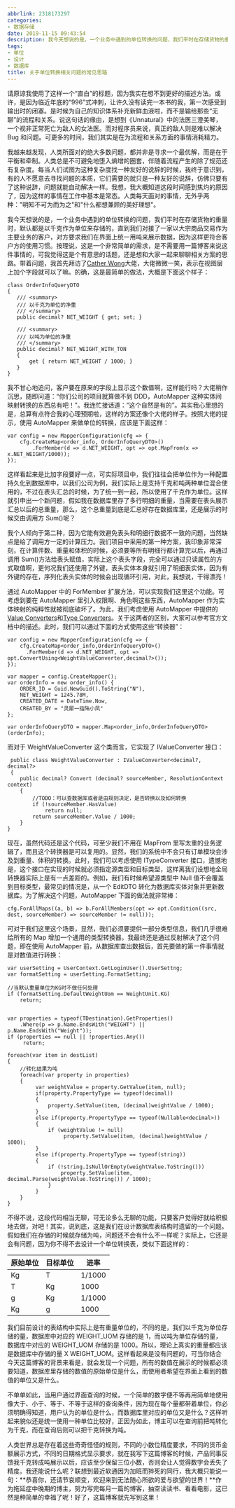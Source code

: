 ```yaml
---
abbrlink: 2318173297
categories:
- 数据存储
date: 2019-11-15 09:43:54
description: 我今天想说的是，一个业务中遇到的单位转换的问题，我们平时在存储货物的重量时，默认都是以千克作为单位来存储的，直到我们对接了一家以大宗商品交易作为主要业务的客户，对方要求我们在界面上统一用吨来展示数据，因为这样更符合客户方的使用习惯;我最终还是通过反射解决了这个问题，即在使用 AutoMapper 前，从数据库查出数据后，首先要做的第一件事情就是对数值进行转换：;这样看起来是没有问题的，可当你结合今天这篇博客的背景来看是，就会发现一个问题，所有的数值在展示的时候都必须要知道，数据库里存储的数值的原始单位是什么，而使用者希望在界面上看到的数值的单位又是什么
tags:
- 单位
- 设计
- 数据库
title: 关于单位转换相关问题的常见思路
---
```


请原谅我使用了这样一个“直白”的标题，因为我实在想不到更好的描述方法。或许，是因为临近年底的“996”式冲刺，让许久没有读完一本书的我，第一次感受到输出时的闭塞。是时候为自己的知识体系补充新鲜血液啦，而不是输给那些“无聊”的流程和关系。说这句话的缘由，是想到《Unnatural》中的法医三澄美琴，一个视非正常死亡为敌人的女法医。而对程序员来说，真正的敌人则是难以解决 Bug 和问题。可更多的时间，我们其实是在为流程和关系方面的事情消耗精力。

我越来越发现，人类所面对的绝大多数问题，都并非是寻求一个最优解，而是在于平衡和牵制。人类总是不可避免地堕入熵增的圈套，伴随着流程产生的除了规范还有复杂度。每当人们试图为这种复杂度找一种友好的说辞的时候，我终于意识到，有的人不愿意去寻找问题的本质，它们需要的就只是一种友好的说辞，仿佛只要有了这种说辞，问题就能自动解决一样。我想，我大概知道这段时间感到焦灼的原因了，因为这样的事情在工作中基本是常态。人类每天面对的事情，无外乎两种："明知不可为而为之"和"什么都想兼顾的美好理想"。

我今天想说的是，一个业务中遇到的单位转换的问题，我们平时在存储货物的重量时，默认都是以千克作为单位来存储的，直到我们对接了一家以大宗商品交易作为主要业务的客户，对方要求我们在界面上统一用吨来展示数据，因为这样更符合客户方的使用习惯。按理说，这是一个非常简单的需求，是不需要用一篇博客来说这件事情的，可我觉得这是个有意思的话题，还是想和大家一起来聊聊相关方案的思路。带着问题，我首先拜访了[Cather Wong](https://www.c-sharpcorner.com/members/catcher-wong)大佬，大佬微微一笑，表示在视图层上加个字段就可以了嘛。的确，这是最简单的做法，大概是下面这个样子：
```CSharp
class OrderInfoQueryDTO
{
   /// <summary>
   /// 以千克为单位的净重
   /// </summary>
   public decimal? NET_WEIGHT { get; set; }

   /// <summary>
   /// 以吨为单位的净重
   /// </summary>
   public decimal? NET_WEIGHT_WITH_TON
   {
       get { return NET_WEIGHT / 1000; }
   }
}
```
我不甘心地追问，客户要在原来的字段上显示这个数值啊，这样能行吗？大佬稍作沉思，随即问道：“你们公司的项目就算做不到 DDD，AutoMapper 这种实体间映射转换的东西总有吧！”。我连忙接话道：“这个自然是有的”。其实我心里想的是，总算有点符合我的心理预期啦，这样的方案还像个大佬的样子。按照大佬的提示，使用 AutoMapper 来做单位的转换，应该是下面这样：
```CSharp 
var config = new MapperConfiguration(cfg => {
    cfg.CreateMap<order_info, OrderInfoQueryDTO>()
        .ForMember(d => d.NET_WEIGHT, opt => opt.MapFrom(x => x.NET_WEIGHT/1000));
});
```
这样看起来是比加字段要好一点，可实际项目中，我们往往会把单位作为一种配置持久化到数据库中，以我们公司为例，我们实际上是支持千克和吨两种单位混合使用的，不过在表头汇总的时候，为了统一到一起，所以使用了千克作为单位。这样就引申出一个新问题，假如我在数据库里存了多行明细的重量，当需要在表头展示汇总以后的总重量，那么，这个总重量到底是汇总好存在数据库里，还是展示的时候交由调用方 Sum()呢？

我个人倾向于第二种，因为它能有效避免表头和明细行数据不一致的问题，当然缺点是给了调用方一定的计算压力。我们项目中采用的第一种方案，我印象非常深刻，在计算件数、重量和体积的时候，必须要等所有明细行都计算完以后，再通过调用 Sum()方法给表头赋值，实际上这个表头字段，完全可以通过只读属性的方式取值啊，更何况我们还使用了外键，表头实体本身就引用了明细表实体，因为有外键的存在，序列化表头实体的时候会出现循环引用，对此，我想说，干得漂亮！

通过 AutoMapper 中的 ForMember 扩展方法，可以实现我们这里这个功能。可考虑到要在 AutoMapper 里引入权限啊、角色啊这些东西，AutoMapper 作为实体映射的纯粹性就被彻底破坏了。为此，我们考虑使用 AutoMapper 中提供的[Value Converters](https://docs.automapper.org/en/stable/Value-converters.html)和[Type Converters](https://docs.automapper.org/en/stable/Value-converters.html)。关于这两者的区别，大家可以参考官方文档中的描述。此时，我们可以通过下面的方式使用这些“转换器”：

```CSharp
var config = new MapperConfiguration(cfg => {
    cfg.CreateMap<order_info,OrderInfoQueryDTO>()
      .ForMember(d => d.NET_WEIGHT, opt => opt.ConvertUsing<WeightValueConverter,decimal?>());
});
  
var mapper = config.CreateMapper();
var orderInfo = new order_info() {
    ORDER_ID = Guid.NewGuid().ToString("N"),
    NET_WEIGHT = 1245.78M,
    CREATED_DATE = DateTime.Now,
    CREATED_BY = "灵犀一指陆小凤"
};

var orderInfoQueryDTO = mapper.Map<order_info,OrderInfoQueryDTO>(orderInfo);
```
而对于 WeightValueConverter 这个类而言，它实现了 IValueConverter 接口：

```CSharp
 public class WeightValueConverter : IValueConverter<decimal?, decimal?> 
 {
    public decimal? Convert (decimal? sourceMember, ResolutionContext context) 
    {
        //TODO：可以查数据库或者是由规则决定，是否转换以及如何转换
        if (!sourceMember.HasValue)
            return null;
        return sourceMember.Value / 1000;
    }
}
```
现在，虽然代码还是这个代码，可至少我们不用在 MapFrom 里写太重的业务逻辑了，而且这个转换器是可以复用的。显然，我们的系统中不会只有订单模块会涉及到重量、体积的转换。此时，我们可以考虑使用 ITypeConverter 接口，遗憾地是，这个接口在实现的时候就必须指定源类型和目标类型，这样离我们设想地全局转换器实际上是有一点差距的。例如，我们有时候希望源类型中 Null 值不会覆盖到目标类型，最常见的情况是，从一个 EditDTO 转化为数据库实体对象并更新数据库。为了解决这个问题，AutoMapper 下面的做法就非常棒：
```CSharp
cfg.ForAllMaps((a, b) => b.ForAllMembers(opt => opt.Condition((src, dest, sourceMember) => sourceMember != null)));
```

可对于我们这里这个场景，显然，我们必须要提供一部分类型信息，我们几乎很难给所有的 Map 增加一个通用的类型转换器。我最终还是通过反射解决了这个问题，即在使用 AutoMapper 前，从数据库查出数据后，首先要做的第一件事情就是对数值进行转换：

```CSharp
var userSetting = UserContext.GetLoginUser().UserSettng;
var formatSetting = userSetting.FormatSetting;

//当默认重量单位为KG时不做任何处理
if (formatSetting.DefaultWeightUom == WeightUnit.KG)
    return;


var properties = typeof(TDestination).GetProperties()
    .Where(p => p.Name.EndsWith("WEIGHT") || p.Name.EndsWith("Weight"));
if (properties == null || !properties.Any())
     return;

foreach(var item in destList)
{
    //转化结果为吨
    foreach(var property in properties)
    {
         var weightValue = property.GetValue(item, null);
         if(property.PropertyType == typeof(decimal))
         {
             property.SetValue(item, (decimal)weightValue / 1000);
         }
         else if(property.PropertyType == typeof(Nullable<decimal>))
         {
             if (weightValue != null)
                  property.SetValue(item, (decimal)weightValue / 1000);
         }
         else if(property.PropertyType == typeof(string))
         {
             if (!string.IsNullOrEmpty(weightValue.ToString()))
                 property.SetValue(item, decimal.Parse(weightValue.ToString()) / 1000);
             }
         }
    }
}
```

不得不说，这段代码相当无聊，可无论多么无聊的功能，只要客户觉得好就给积极地去做，对吧！其实，说到底，这是我们在设计数据库表结构时遗留的一个问题。假如我们在存储的时候就存储为吨，问题还不会有什么不一样呢？实际上，它还是会有问题，因为你不得不去设计一个单位转换表，类似下面这样的：

| 原始单位 | 目标单位 | 进率   |
| -------- | -------- | ------ |
| Kg       | T        | 1/1000 |
| T        | Kg       | 1000   |
| g        | Kg       | 1/1000 |
| Kg       | g        | 1000   |

我们目前设计的表结构中实际上是有重量单位的，不同的是，我们以千克为单位存储的量，数据库中对应的 WEIGHT_UOM 存储的是 1，而以吨为单位存储的量，数据库中对应的 WEIGHT_UOM 存储的是 1000。所以，理论上真实的重量都应该是数据库中存储的量 X WEIGHT_UOM。这样看起来是没有问题的，可当你结合今天这篇博客的背景来看是，就会发现一个问题，所有的数值在展示的时候都必须要知道，数据库里存储的数值的原始单位是什么，而使用者希望在界面上看到的数值的单位又是什么。

不单单如此，当用户通过界面查询的时候，一个简单的数字便不等再用简单地使用像大于、小于、等于、不等于这样的查询条件，因为现在每个量都带着单位，你必须明确得知道，用户认为的单位是什么，而数据库里对应的单位又是什么？这样听起来貌似还是统一使用一种单位比较好，正因为如此，博主可以在查询前把吨转化为千克，而在查询后则可以把千克转换为吨。

人类世界总是存在着这些奇奇怪怪的规则，不同的小数位精度要求，不同的货币金额展示方式，不同的日期格式显示要求，就在我写下这篇博客的时候，产品同事反馈我千克转成吨展示以后，应该至少保留三位小数，否则会让人觉得数字会丢失了精度。我还能说什么呢？联想到最近软通因为加班而猝死的同行，我大概只能说一句：**恭喜你，还请节哀顺变，欢迎来到无法随心所欲的爱与欲望的世界！**作为拖延症中晚期的博主，努力写完每月一篇的博客，抽空读读书、看看电影，这已然是种简单的幸福了呢！好了，这篇博客就先写到这里！